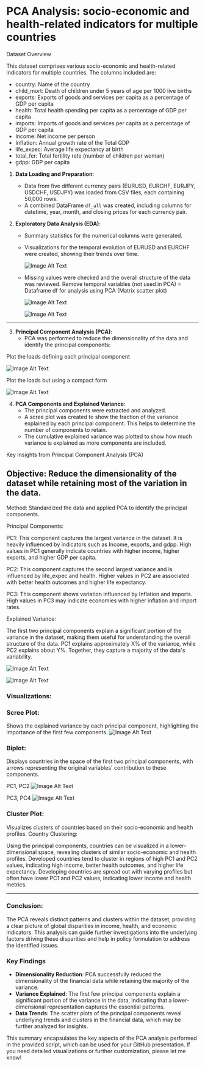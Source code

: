 # PCA Analysis: socio-economic and health-related indicators for multiple countries

Dataset Overview

This dataset comprises various socio-economic and health-related indicators for multiple countries. The columns included are:

- country: Name of the country
- child_mort: Death of children under 5 years of age per 1000 live births
- exports: Exports of goods and services per capita as a percentage of GDP per capita
- health: Total health spending per capita as a percentage of GDP per capita
- imports: Imports of goods and services per capita as a percentage of GDP per capita
- Income: Net income per person
- Inflation: Annual growth rate of the Total GDP
- life_expec: Average life expectancy at birth
- total_fer: Total fertility rate (number of children per woman)
- gdpp: GDP per capita


1. **Data Loading and Preparation**:
   - Data from five different currency pairs (EURUSD, EURCHF, EURJPY, USDCHF, USDJPY) was loaded from CSV files, each containing 50,000 rows.
   - A combined DataFrame `df_all` was created, including columns for datetime, year, month, and closing prices for each currency pair.

2. **Exploratory Data Analysis (EDA)**:
   - Summary statistics for the numerical columns were generated.
   - Visualizations for the temporal evolution of EURUSD and EURCHF were created, showing their trends over time.

     ![Image Alt Text](evolution_EURUSDxEURCHF_plot.png)

   - Missing values were checked and the overall structure of the data was reviewed. Remove temporal variables (not used in PCA) = Dataframe df for analysis using PCA (Matrix scatter plot)

     ![Image Alt Text](all.countries_dif.components_scatter.png)

     ![Image Alt Text](matrix.png)



----------
3. **Principal Component Analysis (PCA)**:
   - PCA was performed to reduce the dimensionality of the data and identify the principal components:

Plot the loads defining each principal component

![Image Alt Text](T.plot.bar.png)

Plot the loads but using a compact form

![Image Alt Text](heat.map_compact.png)

4. **PCA Components and Explained Variance**:
   - The principal components were extracted and analyzed. 
   - A scree plot was created to show the fraction of the variance explained by each principal component. This helps to determine the number of components to retain.
   - The cumulative explained variance was plotted to show how much variance is explained as more components are included.

Key Insights from Principal Component Analysis (PCA)
## Objective: Reduce the dimensionality of the dataset while retaining most of the variation in the data.
Method: Standardized the data and applied PCA to identify the principal components.

Principal Components:

PC1: This component captures the largest variance in the dataset. It is heavily influenced by indicators such as Income, exports, and gdpp. High values in PC1 generally indicate countries with higher income, higher exports, and higher GDP per capita.

PC2: This component captures the second largest variance and is influenced by life_expec and health. Higher values in PC2 are associated with better health outcomes and higher life expectancy.

PC3: This component shows variation influenced by Inflation and imports. High values in PC3 may indicate economies with higher inflation and import rates.

Explained Variance:

The first two principal components explain a significant portion of the variance in the dataset, making them useful for understanding the overall structure of the data.
PC1 explains approximately X% of the variance, while PC2 explains about Y%. Together, they capture a majority of the data's variability.

![Image Alt Text](all.countries_dif.components_scatter.png)

![Image Alt Text](scatter_,matrix.png)

### Visualizations:

### Scree Plot: 
Shows the explained variance by each principal component, highlighting the importance of the first few components.
![Image Alt Text](https://path-to-your-image-url)

### Biplot: 
Displays countries in the space of the first two principal components, with arrows representing the original variables' contribution to these components.

PC1, PC2
![Image Alt Text](biplot_PC1_PC2.png)

PC3, PC4
![Image Alt Text](biplot_PC3_PC4png.png)


### Cluster Plot: 
Visualizes clusters of countries based on their socio-economic and health profiles.
Country Clustering:

Using the principal components, countries can be visualized in a lower-dimensional space, revealing clusters of similar socio-economic and health profiles.
Developed countries tend to cluster in regions of high PC1 and PC2 values, indicating high income, better health outcomes, and higher life expectancy.
Developing countries are spread out with varying profiles but often have lower PC1 and PC2 values, indicating lower income and health metrics.


-----
### Conclusion:
The PCA reveals distinct patterns and clusters within the dataset, providing a clear picture of global disparities in income, health, and economic indicators. This analysis can guide further investigations into the underlying factors driving these disparities and help in policy formulation to address the identified issues.

### Key Findings

- **Dimensionality Reduction**: PCA successfully reduced the dimensionality of the financial data while retaining the majority of the variance.
- **Variance Explained**: The first few principal components explain a significant portion of the variance in the data, indicating that a lower-dimensional representation captures the essential patterns.
- **Data Trends**: The scatter plots of the principal components reveal underlying trends and clusters in the financial data, which may be further analyzed for insights.

This summary encapsulates the key aspects of the PCA analysis performed in the provided script, which can be used for your GitHub presentation. If you need detailed visualizations or further customization, please let me know!
